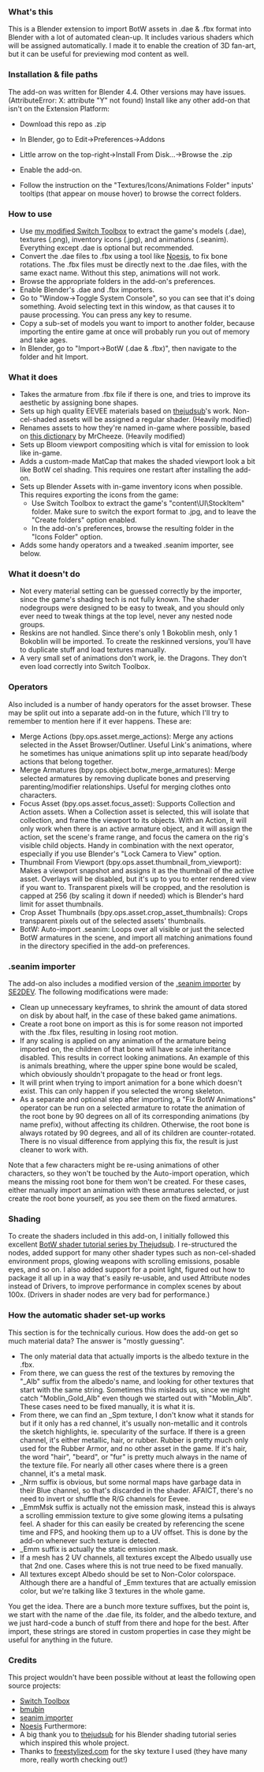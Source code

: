 ### What's this

This is a Blender extension to import BotW assets in .dae & .fbx format into Blender with a lot of automated clean-up. It includes various shaders which will be assigned automatically. I made it to enable the creation of 3D fan-art, but it can be useful for previewing mod content as well.

### Installation & file paths

The add-on was written for Blender 4.4. Other versions may have issues. (AttributeError: X: attribute "Y" not found)
Install like any other add-on that isn't on the Extension Platform:
- Download this repo as .zip
- In Blender, go to Edit->Preferences->Addons
- Little arrow on the top-right->Install From Disk...->Browse the .zip
- Enable the add-on.

- Follow the instruction on the "Textures/Icons/Animations Folder" inputs' tooltips (that appear on mouse hover) to browse the correct folders.

### How to use
- Use [my modified Switch Toolbox](https://github.com/Mets3D/Switch-Toolbox/releases) to extract the game's models (.dae), textures (.png), inventory icons (.jpg), and animations (.seanim). Everything except .dae is optional but recommended.
- Convert the .dae files to .fbx using a tool like [Noesis](https://richwhitehouse.com/index.php?content=inc_projects.php&showproject=91), to fix bone rotations. The .fbx files must be directly next to the .dae files, with the same exact name. Without this step, animations will not work.
- Browse the appropriate folders in the add-on's preferences.
- Enable Blender's .dae and .fbx importers.
- Go to "Window->Toggle System Console", so you can see that it's doing something. Avoid selecting text in this window, as that causes it to pause processing. You can press any key to resume.
- Copy a sub-set of models you want to import to another folder, because importing the entire game at once will probably run you out of memory and take ages.
- In Blender, go to "Import->BotW (.dae & .fbx)", then navigate to the folder and hit Import.

### What it does
- Takes the armature from .fbx file if there is one, and tries to improve its aesthetic by assigning bone shapes.
- Sets up high quality EEVEE materials based on [thejudsub](https://www.youtube.com/watch?v=Sb3CRU2DufU)'s work. Non-cel-shaded assets will be assigned a regular shader. (Heavily modified)
- Renames assets to how they're named in-game where possible, based on [this dictionary](https://github.com/MrCheeze/botw-tools/blob/master/botw_names.json) by MrCheeze. (Heavily modified)
- Sets up Bloom viewport compositing which is vital for emission to look like in-game.
- Adds a custom-made MatCap that makes the shaded viewport look a bit like BotW cel shading. This requires one restart after installing the add-on.
- Sets up Blender Assets with in-game inventory icons when possible. This requires exporting the icons from the game:
    - Use Switch Toolbox to extract the game's "content\UI\StockItem" folder. Make sure to switch the export format to .jpg, and to leave the "Create folders" option enabled.
    - In the add-on's preferences, browse the resulting folder in the "Icons Folder" option.
- Adds some handy operators and a tweaked .seanim importer, see below.

### What it doesn't do
- Not every material setting can be guessed correctly by the importer, since the game's shading tech is not fully known. The shader nodegroups were designed to be easy to tweak, and you should only ever need to tweak things at the top level, never any nested node groups.
- Reskins are not handled. Since there's only 1 Bokoblin mesh, only 1 Bokoblin will be imported. To create the reskinned versions, you'll have to duplicate stuff and load textures manually.
- A very small set of animations don't work, ie. the Dragons. They don't even load correctly into Switch Toolbox.

### Operators
Also included is a number of handy operators for the asset browser. These may be split out into a separate add-on in the future, which I'll try to remember to mention here if it ever happens.
These are:
- Merge Actions (bpy.ops.asset.merge_actions): Merge any actions selected in the Asset Browser/Outliner. Useful Link's animations, where he sometimes has unique animations split up into separate head/body actions that belong together.
- Merge Armatures (bpy.ops.object.botw_merge_armatures): Merge selected armatures by removing duplicate bones and preserving parenting/modifier relationships. Useful for merging clothes onto characters.
- Focus Asset (bpy.ops.asset.focus_asset): Supports Collection and Action assets. When a Collection asset is selected, this will isolate that collection, and frame the viewport to its objects. With an Action, it will only work when there is an active armature object, and it will assign the action, set the scene's frame range, and focus the camera on the rig's visible child objects. Handy in combination with the next operator, especially if you use Blender's "Lock Camera to View" option.
- Thumbnail From Viewport (bpy.ops.asset.thumbnail_from_viewport): Makes a viewport snapshot and assigns it as the thumbnail of the active asset. Overlays will be disabled, but it's up to you to enter rendered view if you want to. Transparent pixels will be cropped, and the resolution is capped at 256 (by scaling it down if needed) which is Blender's hard limit for asset thumbnails.
- Crop Asset Thumbnails (bpy.ops.asset.crop_asset_thumbnails): Crops transparent pixels out of the selected assets' thumbnails.
- BotW: Auto-import .seanim: Loops over all visible or just the selected BotW armatures in the scene, and import all matching animations found in the directory specified in the add-on preferences.

### .seanim importer
The add-on also includes a modified version of the [.seanim importer](https://github.com/SE2Dev/io_anim_seanim) by [SE2DEV](https://github.com/SE2Dev). The following modifications were made:
- Clean up unnecessary keyframes, to shrink the amount of data stored on disk by about half, in the case of these baked game animations.
- Create a root bone on import as this is for some reason not imported with the .fbx files, resulting in losing root motion.
- If any scaling is applied on any animation of the armature being imported on, the children of that bone will have scale inheritance disabled. This results in correct looking animations. An example of this is animals breathing, where the upper spine bone would be scaled, which obviously shouldn't propagate to the head or front legs.
- It will print when trying to import animation for a bone which doesn't exist. This can only happen if you selected the wrong skeleton.
- As a separate and optional step after importing, a "Fix BotW Animations" operator can be run on a selected armature to rotate the animation of the root bone by 90 degrees on all of its corresponding animations (by name prefix), without affecting its children. Otherwise, the root bone is always rotated by 90 degrees, and all of its children are counter-rotated. There is no visual difference from applying this fix, the result is just cleaner to work with.

Note that a few characters might be re-using animations of other characters, so they won't be touched by the Auto-import operation, which means the missing root bone for them won't be created. For these cases, either manually import an animation with these armatures selected, or just create the root bone yourself, as you see them on the fixed armatures.

### Shading
To create the shaders included in this add-on, I initially followed this excellent [BotW shader tutorial series by Thejudsub](https://www.youtube.com/watch?v=Sb3CRU2DufU). I re-structured the nodes, added support for many other shader types such as non-cel-shaded environment props, glowing weapons with scrolling emissions, posable eyes, and so on. I also added support for a point light, figured out how to package it all up in a way that's easily re-usable, and used Attribute nodes instead of Drivers, to improve performance in complex scenes by about 100x. (Drivers in shader nodes are very bad for performance.)

### How the automatic shader set-up works

This section is for the technically curious. How does the add-on get so much material data? The answer is "mostly guessing".

- The only material data that actually imports is the albedo texture in the .fbx.
- From there, we can guess the rest of the textures by removing the "_Alb" suffix from the albedo's name, and looking for other textures that start with the same string. Sometimes this misleads us, since we might catch "Moblin_Gold_Alb" even though we started out with "Moblin_Alb". These cases need to be fixed manually, it is what it is.
- From there, we can find an _Spm texture, I don't know what it stands for but if it only has a red channel, it's usually non-metallic and it controls the sketch highlights, ie. specularity of the surface. If there is a green channel, it's either metallic, hair, or rubber. Rubber is pretty much only used for the Rubber Armor, and no other asset in the game. If it's hair, the word "hair", "beard", or "fur" is pretty much always in the name of the texture file. For nearly all other cases where there is a green channel, it's a metal mask.
- _Nrm suffix is obvious, but some normal maps have garbage data in their Blue channel, so that's discarded in the shader. AFAICT, there's no need to invert or shuffle the R/G channels for Eevee.
- _EmmMsk suffix is actually not the emission mask, instead this is always a scrolling emmission texture to give some glowing items a pulsating feel. A shader for this can easily be created by referencing the scene time and FPS, and hooking them up to a UV offset. This is done by the add-on whenever such texture is detected.
- _Emm suffix is actually the static emission mask.
- If a mesh has 2 UV channels, all textures except the Albedo usually use that 2nd one. Cases where this is not true need to be fixed manually.
- All textures except Albedo should be set to Non-Color colorspace. Although there are a handful of _Emm textures that are actually emission color, but we're talking like 3 textures in the whole game.

You get the idea. There are a bunch more texture suffixes, but the point is, we start with the name of the .dae file, its folder, and the albedo texture, and we just hard-code a bunch of stuff from there and hope for the best. After import, these strings are stored in custom properties in case they might be useful for anything in the future.

### Credits
This project wouldn't have been possible without at least the following open source projects:
- [Switch Toolbox](https://github.com/KillzXGaming/Switch-Toolbox)
- [bmubin](https://github.com/augmero/bmubin)
- [seanim importer](https://github.com/SE2Dev/io_anim_seanim)
- [Noesis](https://richwhitehouse.com/index.php?content=inc_projects.php&showproject=91)
Furthermore:
- A big thank you to [thejudsub](https://www.youtube.com/watch?v=Sb3CRU2DufU) for his Blender shading tutorial series which inspired this whole project.
- Thanks to [freestylized.com](https://freestylized.com/) for the sky texture I used (they have many more, really worth checking out!)